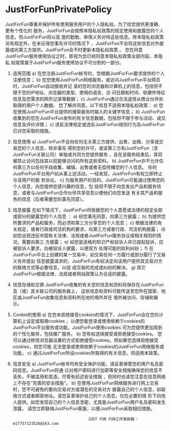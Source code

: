 # JustForFunPrivatePolicy
JustForFun尊重并保护所有使用服务用户的个人隐私权。为了给您提供更准确、更有个性化的 服务，JustForFun会按照本隐私权政策的规定使用和披露您的个人信息。但JustForFun将以高 度的勤勉、审慎义务对待这些信息。除本隐私权政策另有规定外，在未征得您事先许可的情况下 ，JustForFun不会将这些信息对外披露或向第三方提供。JustForFun会不时更新本隐私权政策 。 您在同意JustForFun服务使用协议之时，即视为您已经同意本隐私权政策全部内容。本隐私 权政策属于JustForFun服务使用协议不可分割的一部分。
 
1. 适用范围
a) 在您注册JustForFun帐号时，您根据JustForFun要求提供的个人注册信息；
b) 在您使用JustForFun网络服务，或访问JustForFun平台网页时，JustForFun自动接收并记 录的您的浏览器和计算机上的信息，包括但不限于您的IP地址、浏览器的类型、使用的语言、访 问日期和时间、软硬件特征信息及您需求的网页记录等数据；
c) JustForFun通过合法途径从商业伙伴处取得的用户个人数据。
您了解并同意，以下信息不适用本隐私权政策：
 a) 您在使用JustForFun平台提供的搜索服务时输入的关键字信息；
b) JustForFun收集到的您在JustForFun发布的有关信息数据，包括但不限于参与活动、成交 信息及评价详情；
 c) 违反法律规定或违反JustForFun规则行为及JustForFun已对您采取的措施。
2. 信息使用
 a) JustForFun不会向任何无关第三方提供、出售、出租、分享或交易您的个人信息，除非事先 得到您的许可，或该第三方和JustForFun（含JustForFun关联公司）单独或共同为您提供服务 ，且在该服务结束后，其将被禁止访问包括其以前能够访问的所有这些资料。
b) JustForFun亦不允许任何第三方以任何手段收集、编辑、出售或者无偿传播您的个人信息。 任何JustForFun平台用户如从事上述活动，一经发现，JustForFun有权立即终止与该用户的服 务协议。
c) 为服务用户的目的，JustForFun可能通过使用您的个人信息，向您提供您感兴趣的信息，包 括但不限于向您发出产品和服务信息，或者与JustForFun合作伙伴共享信息以便他们向您发送 有关其产品和服务的信息（后者需要您的事先同意）。
3. 信息披露 在如下情况下，JustForFun将依据您的个人意愿或法律的规定全部或部分的披露您的个人信息 ：
a) 经您事先同意，向第三方披露；
 b) 为提供您所要求的产品和服务，而必须和第三方分享您的个人信息；
c) 根据法律的有关规定，或者行政或司法机构的要求，向第三方或者行政、司法机构披露；
d) 如您出现违反中国有关法律、法规或者JustForFun服务协议或相关规则的情况，需要向第三 方披露；
 e) 如您是适格的知识产权投诉人并已提起投诉，应被投诉人要求，向被投诉人披露，以便双方 处理可能的权利纠纷；
f) 在JustForFun平台上创建的某一交易中，如交易任何一方履行或部分履行了交易义务并提出 信息披露请求的，JustForFun有权决定向该用户提供其交易对方的联络方式等必要信息，以促 成交易的完成或纠纷的解决。
g) 其它JustForFun根据法律、法规或者网站政策认为合适的披露。
4. 信息存储和交换 JustForFun收集的有关您的信息和资料将保存在JustForFun及（或）其关联公司的服务器上， 这些信息和资料可能传送至您所在国家、地区或JustForFun收集信息和资料所在地的境外并在 境外被访问、存储和展示。
5. Cookie的使用
a) 在您未拒绝接受cookies的情况下，JustForFun会在您的计算机上设定或取用cookies ，以便您能登录或使用依赖于cookies的JustForFun平台服务或功能。JustForFun使用cookies 可为您提供更加周到的个性化服务，包括推广服务。
b) 您有权选择接受或拒绝接受cookies。 您可以通过修改浏览器设置的方式拒绝接受cookies。但如果您选择拒绝接受cookies，则您可能 无法登录或使用依赖于cookies的JustForFun网络服务或功能。
c) 通过JustForFun所设cookies所取得的有关信息，将适用本政策。
6. 信息安全
a) JustForFun帐号均有安全保护功能，请妥善保管您的用户名及密码信息。JustForFun将通 过对用户密码进行加密等安全措施确保您的信息不丢失，不被滥用和变造。尽管有前述安全措施 ，但同时也请您注意在信息网络上不存在“完善的安全措施”。
b) 在使用JustForFun网络服务进行网上交易时，您不可避免的要向交易对方或潜在的交易对方 披露自己的个人信息，如联络方式或者邮政地址。请您妥善保护自己的个人信息，仅在必要的情 形下向他人提供。如您发现自己的个人信息泄密，尤其是JustForFun用户名及密码发生泄露， 请您立即联络JustForFun客服，以便JustForFun采取相应措施。

                                        JUST FOR FUN工作室邮箱：m17757123526@163.com

